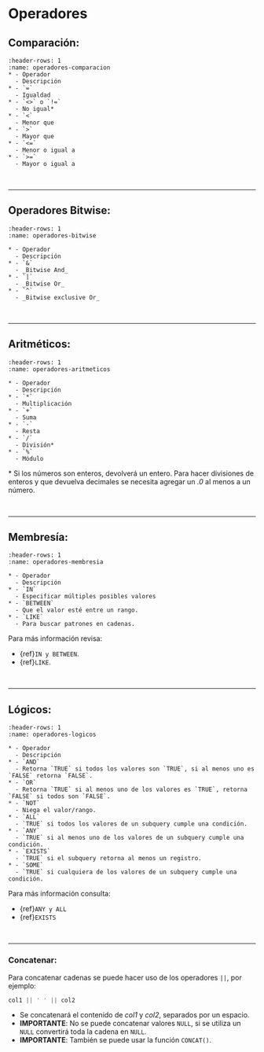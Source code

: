 # Operadores

## Comparación:

```{list-table}
:header-rows: 1
:name: operadores-comparacion
* - Operador
  - Descripción
* - `=`
  - Igualdad
* - `<>` o `!=`
  - No igual*
* - `<`
  - Menor que
* - `>`
  - Mayor que
* - `<=`
  - Menor o igual a
* - `>=`
  - Mayor o igual a
```

<br/>

---
## Operadores Bitwise:

```{list-table}
:header-rows: 1
:name: operadores-bitwise

* - Operador
  - Descripción
* - `&`
  - _Bitwise And_
* - `|`
  - _Bitwise Or_
* - `^`
  - _Bitwise exclusive Or_
```

<br/>

---
## Aritméticos:

```{list-table}
:header-rows: 1
:name: operadores-aritmeticos

* - Operador
  - Descripción
* - `*`
  - Multiplicación
* - `+`
  - Suma
* - `-`
  - Resta
* - `/`
  - División*
* - `%`
  - Módulo
```
\* Si los números son enteros, devolverá un entero. Para hacer divisiones de enteros y que devuelva decimales se necesita agregar un _.0_ al menos a un número.

<br/>

---
## Membresía:

```{list-table}
:header-rows: 1
:name: operadores-membresia

* - Operador
  - Descripción
* - `IN`
  - Especificar múltiples posibles valores
* - `BETWEEN`
  - Que el valor esté entre un rango.
* - `LIKE`
  - Para buscar patrones en cadenas.
```
Para más información revisa:
- {ref}`IN y BETWEEN`.
- {ref}`LIKE`.

<br/>

---
## Lógicos:
```{list-table}
:header-rows: 1
:name: operadores-logicos

* - Operador
  - Descripción
* - `AND`
  - Retorna `TRUE` si todos los valores son `TRUE`, si al menos uno es `FALSE` retorna `FALSE`.
* - `OR`
  - Retorna `TRUE` si al menos uno de los valores es `TRUE`, retorna `FALSE` si todos son `FALSE`.
* - `NOT`
  - Niega el valor/rango.
* - `ALL`
  - `TRUE` si todos los valores de un subquery cumple una condición.
* - `ANY`
  - `TRUE` si al menos uno de los valores de un subquery cumple una condición.
* - `EXISTS`
  - `TRUE` si el subquery retorna al menos un registro.
* - `SOME`
  - `TRUE` si cualquiera de los valores de un subquery cumple una condición.
```
Para más información consulta:
- {ref}`ANY y ALL`
- {ref}`EXISTS`

<br/>

---
### Concatenar:
Para concatenar cadenas se puede hacer uso de los operadores `||`, por ejemplo: 
```sql
col1 || ' ' || col2
``` 
-	Se concatenará el contenido de _col1_ y _col2_, separados por un espacio. 
-	**IMPORTANTE**: No se puede concatenar valores `NULL`, si se utiliza un `NULL` convertirá toda la cadena en `NULL`.
-	**IMPORTANTE**: También se puede usar la función `CONCAT()`.
